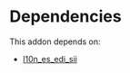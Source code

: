 # Dependencies

This addon depends on:

- [l10n_es_edi_sii](https://github.com/bringout/oca-ocb-l10n_europe/tree/d13d52acaf033ed99ee03c2c2a094b66fa3a343e/odoo-bringout-oca-ocb-l10n_es_edi_sii)
